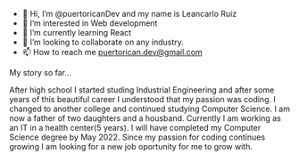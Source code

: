 - 👋 Hi, I’m @puertoricanDev and my name is Leancarlo Ruiz
- 👀 I’m interested in Web development
- 🌱 I’m currently learning React
- 💞️ I’m looking to collaborate on any industry.
- 📫 How to reach me puertorican.dev@gmail.com 


My story so far...

After high school I started studing Industrial Engineering and after some years of this beautiful career I understood that my passion was coding. I changed to another college
and continued studying Computer Science. I am now a father of two daughters and a housband. Currently I am working as an IT in a health center(5 years). I will have completed my Computer Science degree by May 2022. Since my passion for coding continues growing I am looking for a new job oportunity for me to grow with.

